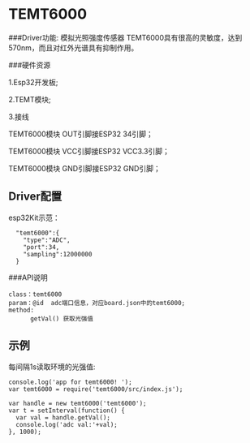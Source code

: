 # TEMT6000

###Driver功能: 模拟光照强度传感器
TEMT6000具有很高的灵敏度，达到570nm，而且对红外光谱具有抑制作用。



###硬件资源

1.Esp32开发板;

2.TEMT模块;

3.接线

TEMT6000模块 OUT引脚接ESP32 34引脚；

TEMT6000模块 VCC引脚接ESP32 VCC3.3引脚；

TEMT6000模块 GND引脚接ESP32 GND引脚；


## Driver配置
esp32Kit示范：

```
  "temt6000":{
    "type":"ADC",
    "port":34,
    "sampling":12000000
  }
```

###API说明
```
class：temt6000
param：@id  adc端口信息，对应board.json中的temt6000;
method:
      getVal() 获取光强值

```


## 示例
每间隔1s读取环境的光强值:

```
console.log('app for temt6000! ');
var temt6000 = require('temt6000/src/index.js');

var handle = new temt6000('temt6000');
var t = setInterval(function() {
  var val = handle.getVal();
  console.log('adc val:'+val);
}, 1000);
```






